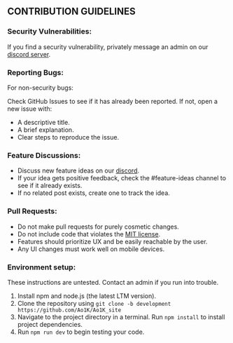 ## CONTRIBUTION GUIDELINES

### Security Vulnerabilities: 
  If you find a security vulnerability, privately message an admin on our [discord server](https://discord.gg/WMm6JBgt2W).



### Reporting Bugs:
  For non-security bugs:

  Check GitHub Issues to see if it has already been reported.
  If not, open a new issue with:
   - A descriptive title.
   - A brief explanation.
   - Clear steps to reproduce the issue.



### Feature Discussions: 
 - Discuss new feature ideas on our [discord](https://discord.gg/WMm6JBgt2W).
 - If your idea gets positive feedback, check the #feature-ideas channel to see if it already exists.
 - If no related post exists, create one to track the idea.


### Pull Requests: 
 - Do not make pull requests for purely cosmetic changes.
 - Do not include code that violates the [MIT license](https://github.com/Ao1K/Ao1K_site/blob/main/LICENSE).
 - Features should prioritize UX and be easily reachable by the user.
 - Any UI changes must work well on mobile devices.



### Environment setup: 
These instructions are untested. Contact an admin if you run into trouble. 

1. Install npm and node.js (the latest LTM version).
2. Clone the repository using `git clone -b development https://github.com/Ao1K/Ao1K_site`
3. Navigate to the project directory in a terminal. Run `npm install` to install project dependencies.
4. Run `npm run dev` to begin testing your code.